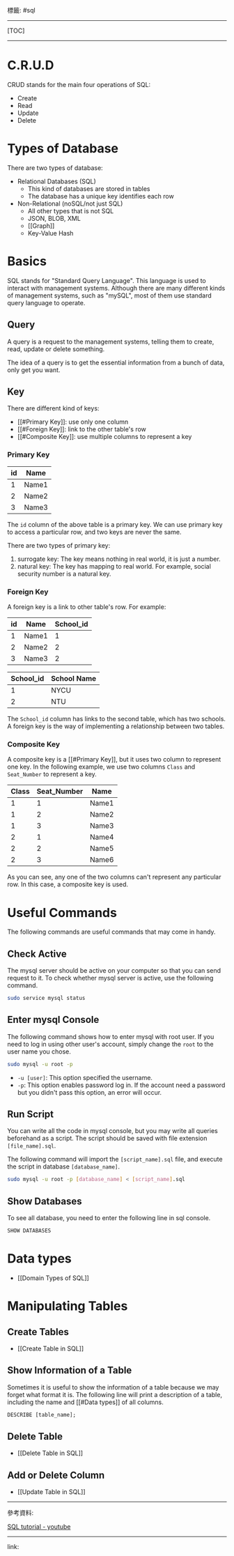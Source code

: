 標籤: #sql

---

[TOC]

---

# C.R.U.D

CRUD stands for the main four operations of SQL:

- Create
- Read
- Update
- Delete

# Types of Database

There are two types of database:

- Relational Databases (SQL)
	- This kind of databases are stored in tables
	- The database has a unique key identifies each row
- Non-Relational (noSQL/not just SQL)
	- All other types that is not SQL
	- JSON, BLOB, XML
	- [[Graph]]
	- Key-Value Hash

# Basics

SQL stands for "Standard Query Language". This language is used to interact with management systems. Although there are many different kinds of management systems, such as "mySQL", most of them use standard query language to operate.

## Query

A query is a request to the management systems, telling them to create, read, update or delete something. 

The idea of a query is to get the essential information from a bunch of data, only get you want.

## Key

There are different kind of keys:

- [[#Primary Key]]: use only one column
- [[#Foreign Key]]: link to the other table's row
- [[#Composite Key]]: use multiple columns to represent a key

### Primary Key

| id  | Name  |
| --- | ----- |
| 1   | Name1 |
| 2   | Name2 |
| 3   | Name3 | 

The `id` column of the above table is a primary key. We can use primary key to access a particular row, and two keys are never the same.

There are two types of primary key:

1. surrogate key: The key means nothing in real world, it is just a number.
2. natural key: The key has mapping to real world. For example, social security number is a natural key.

### Foreign Key

A foreign key is a link to other table's row. For example:

| id  | Name  | School_id |
| --- | ----- | --------- |
| 1   | Name1 | 1         |
| 2   | Name2 | 2         |
| 3   | Name3 | 2         |

| School_id | School Name |
| --------- | ----------- |
| 1         | NYCU        |
| 2         | NTU         | 

The `School_id` column has links to the second table, which has two schools. A foreign key is the way of implementing a relationship between two tables.

### Composite Key

A composite key is a [[#Primary Key]], but it uses two column to represent one key. In the following example, we use two columns `Class` and `Seat_Number` to represent a key.

| Class | Seat_Number | Name  |
| ----- | ----------- | ----- |
| 1     | 1           | Name1 |
| 1     | 2           | Name2 |
| 1     | 3           | Name3 |
| 2     | 1           | Name4 |
| 2     | 2           | Name5 |
| 2     | 3           | Name6 |

As you can see, any one of the two columns can't represent any particular row. In this case, a composite key is used.

# Useful Commands

The following commands are useful commands that may come in handy.

## Check Active

The mysql server should be active on your computer so that you can send request to it. To check whether mysql server is active, use the following command.

```bash
sudo service mysql status
```

## Enter mysql Console

The following command shows how to enter mysql with root user. If you need to log in using other user's account, simply change the `root` to the user name you chose.

```bash
sudo mysql -u root -p
```

- `-u [user]`: This option specified the username.
- `-p`: This option enables password log in. If the account need a password but you didn't pass this option, an error will occur.

## Run Script

You can write all the code in mysql console, but you may write all queries beforehand as a script. The script should be saved with file extension `[file_name].sql`.

The following command will import the `[script_name].sql` file, and execute the script in database `[database_name]`.

```bash
sudo mysql -u root -p [database_name] < [script_name].sql
```

## Show Databases

To see all database, you need to enter the following line in sql console.

```sql
SHOW DATABASES
```

# Data types

- [[Domain Types of SQL]]

# Manipulating Tables

## Create Tables

- [[Create Table in SQL]]

## Show Information of a Table

Sometimes it is useful to show the information of a table because we may forget what format it is. The following line will print a description of a table, including the name and [[#Data types]] of all columns.

```sql
DESCRIBE [table_name];
```

## Delete Table

- [[Delete Table in SQL]]

## Add or Delete Column

- [[Update Table in SQL]]

---

參考資料:

[SQL tutorial - youtube](https://youtu.be/HXV3zeQKqGY)

---

link:

